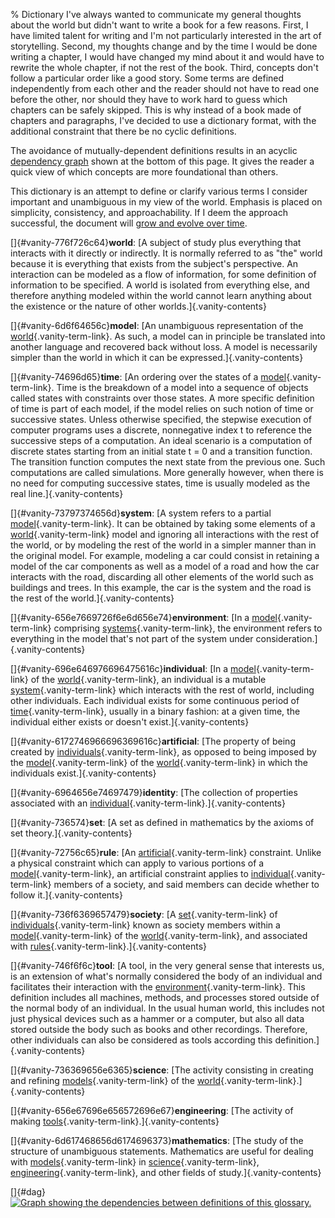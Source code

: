 % Dictionary
I\'ve always wanted to communicate my general thoughts about the world
but didn\'t want to write a book for a few reasons. First, I have
limited talent for writing and I\'m not particularly interested in the
art of storytelling. Second, my thoughts change and by the time I would
be done writing a chapter, I would have changed my mind about it and
would have to rewrite the whole chapter, if not the rest of the book.
Third, concepts don\'t follow a particular order like a good story. Some
terms are defined independently from each other and the reader should
not have to read one before the other, nor should they have to work hard
to guess which chapters can be safely skipped. This is why instead of a
book made of chapters and paragraphs, I\'ve decided to use a dictionary
format, with the additional constraint that there be no cyclic
definitions.

The avoidance of mutually-dependent definitions results in an acyclic
[dependency graph](#dag) shown at the bottom of this page. It gives the
reader a quick view of which concepts are more foundational than others.

This dictionary is an attempt to define or clarify various terms I
consider important and unambiguous in my view of the world. Emphasis is
placed on simplicity, consistency, and approachability. If I deem the
approach successful, the document will [grow and evolve over
time](https://github.com/mjambon/blog/commits/master/src/2020-09-12-dictionary/glossary.yml).

[]{#vanity-776f726c64}**world**: [A subject of study plus everything
that interacts with it directly or indirectly. It is normally referred
to as \"the\" world because it is everything that exists from the
subject\'s perspective. An interaction can be modeled as a flow of
information, for some definition of information to be specified. A world
is isolated from everything else, and therefore anything modeled within
the world cannot learn anything about the existence or the nature of
other worlds.]{.vanity-contents}

[]{#vanity-6d6f64656c}**model**: [An unambiguous representation of the
[world](#vanity-776f726c64){.vanity-term-link}. As such, a model can in
principle be translated into another language and recovered back without
loss. A model is necessarily simpler than the world in which it can be
expressed.]{.vanity-contents}

[]{#vanity-74696d65}**time**: [An ordering over the states of a
[model](#vanity-6d6f64656c){.vanity-term-link}. Time is the breakdown of
a model into a sequence of objects called states with constraints over
those states. A more specific definition of time is part of each model,
if the model relies on such notion of time or successive states. Unless
otherwise specified, the stepwise execution of computer programs uses a
discrete, nonnegative index t to reference the successive steps of a
computation. An ideal scenario is a computation of discrete states
starting from an initial state t = 0 and a transition function. The
transition function computes the next state from the previous one. Such
computations are called simulations. More generally however, when there
is no need for computing successive states, time is usually modeled as
the real line.]{.vanity-contents}

[]{#vanity-73797374656d}**system**: [A system refers to a partial
[model](#vanity-6d6f64656c){.vanity-term-link}. It can be obtained by
taking some elements of a [world](#vanity-776f726c64){.vanity-term-link}
model and ignoring all interactions with the rest of the world, or by
modeling the rest of the world in a simpler manner than in the original
model. For example, modeling a car could consist in retaining a model of
the car components as well as a model of a road and how the car
interacts with the road, discarding all other elements of the world such
as buildings and trees. In this example, the car is the system and the
road is the rest of the world.]{.vanity-contents}

[]{#vanity-656e7669726f6e6d656e74}**environment**: [In a
[model](#vanity-6d6f64656c){.vanity-term-link} comprising
[systems](#vanity-73797374656d){.vanity-term-link}, the environment
refers to everything in the model that\'s not part of the system under
consideration.]{.vanity-contents}

[]{#vanity-696e646976696475616c}**individual**: [In a
[model](#vanity-6d6f64656c){.vanity-term-link} of the
[world](#vanity-776f726c64){.vanity-term-link}, an individual is a
mutable [system](#vanity-73797374656d){.vanity-term-link} which
interacts with the rest of world, including other individuals. Each
individual exists for some continuous period of
[time](#vanity-74696d65){.vanity-term-link}, usually in a binary
fashion: at a given time, the individual either exists or doesn\'t
exist.]{.vanity-contents}

[]{#vanity-6172746966696369616c}**artificial**: [The property of being
created by
[individuals](#vanity-696e646976696475616c){.vanity-term-link}, as
opposed to being imposed by the
[model](#vanity-6d6f64656c){.vanity-term-link} of the
[world](#vanity-776f726c64){.vanity-term-link} in which the individuals
exist.]{.vanity-contents}

[]{#vanity-6964656e74697479}**identity**: [The collection of properties
associated with an
[individual](#vanity-696e646976696475616c){.vanity-term-link}.]{.vanity-contents}

[]{#vanity-736574}**set**: [A set as defined in mathematics by the
axioms of set theory.]{.vanity-contents}

[]{#vanity-72756c65}**rule**: [An
[artificial](#vanity-6172746966696369616c){.vanity-term-link}
constraint. Unlike a physical constraint which can apply to various
portions of a [model](#vanity-6d6f64656c){.vanity-term-link}, an
artificial constraint applies to
[individual](#vanity-696e646976696475616c){.vanity-term-link} members of
a society, and said members can decide whether to follow
it.]{.vanity-contents}

[]{#vanity-736f6369657479}**society**: [A
[set](#vanity-736574){.vanity-term-link} of
[individuals](#vanity-696e646976696475616c){.vanity-term-link} known as
society members within a [model](#vanity-6d6f64656c){.vanity-term-link}
of the [world](#vanity-776f726c64){.vanity-term-link}, and associated
with [rules](#vanity-72756c65){.vanity-term-link}.]{.vanity-contents}

[]{#vanity-746f6f6c}**tool**: [A tool, in the very general sense that
interests us, is an extension of what\'s normally considered the body of
an individual and facilitates their interaction with the
[environment](#vanity-656e7669726f6e6d656e74){.vanity-term-link}. This
definition includes all machines, methods, and processes stored outside
of the normal body of an individual. In the usual human world, this
includes not just physical devices such as a hammer or a computer, but
also all data stored outside the body such as books and other
recordings. Therefore, other individuals can also be considered as tools
according this definition.]{.vanity-contents}

[]{#vanity-736369656e6365}**science**: [The activity consisting in
creating and refining [models](#vanity-6d6f64656c){.vanity-term-link} of
the [world](#vanity-776f726c64){.vanity-term-link}.]{.vanity-contents}

[]{#vanity-656e67696e656572696e67}**engineering**: [The activity of
making [tools](#vanity-746f6f6c){.vanity-term-link}.]{.vanity-contents}

[]{#vanity-6d617468656d6174696373}**mathematics**: [The study of the
structure of unambiguous statements. Mathematics are useful for dealing
with [models](#vanity-6d6f64656c){.vanity-term-link} in
[science](#vanity-736369656e6365){.vanity-term-link},
[engineering](#vanity-656e67696e656572696e67){.vanity-term-link}, and
other fields of study.]{.vanity-contents}

[]{#dag}
[![](img/glossary-deps.png "Graph showing the dependencies between definitions of
              this glossary.")](img/glossary-deps.png)
